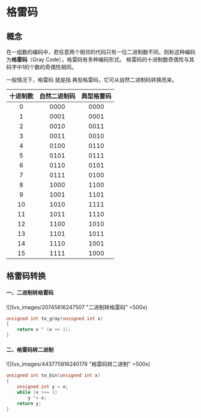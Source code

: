 # 格雷码
## 概念
在一组数的编码中，若任意两个相邻的代码只有一位二进制数不同，则称这种编码为**格雷码**（Gray Code），格雷码有多种编码形式。
格雷码的十进制数奇偶性与其码字中1的个数的奇偶性相同。
<p>一般情况下，格雷码 就是指 典型格雷码，它可从自然二进制码转换而来。</p>

| 十进制数 | 自然二进制码 | 典型格雷码 |
| :------: | :---------: | :-------: |
|    0     |    0000     |   0000    |
|    1     |    0001     |   0001    |
|    2     |    0010     |   0011    |
|    3     |    0011     |   0010    |
|    4     |    0100     |   0110    |
|    5     |    0101     |   0111    |
|    6     |    0110     |   0101    |
|    7     |    0111     |   0100    |
|    8     |    1000     |   1100    |
|    9     |    1001     |   1101    |
|    10    |    1010     |   1111    |
|    11    |    1011     |   1110    |
|    12    |    1100     |   1010    |
|    13    |    1101     |   1011    |
|    14    |    1110     |   1001    |
|    15    |    1111     |   1000    |

## 格雷码转换
#### 一、二进制转格雷码
![](vx_images/20745816247507 "二进制转格雷码" =500x)
```cpp
unsigned int to_gray(unsigned int x)
{
	return x ^ (x >> 1);
}
```
#### 二、格雷码转二进制
![](vx_images/443775816240176 "格雷码转二进制" =500x)
```cpp
unsigned int to_bin(unsigned int x)
{
	unsigned int y = x;
	while (x >>= 1)
		y ^= x;
	return y;
}
```